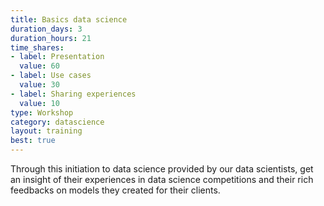 ```yaml
---
title: Basics data science
duration_days: 3
duration_hours: 21
time_shares:
- label: Presentation
  value: 60
- label: Use cases
  value: 30
- label: Sharing experiences
  value: 10
type: Workshop
category: datascience
layout: training
best: true
---
```


Through this initiation to data science provided by our data scientists, get an insight of their experiences in data science competitions and their rich feedbacks on models they created for their clients.
